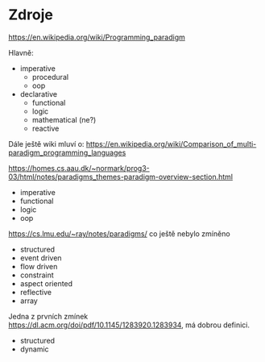 # Zdroje

<https://en.wikipedia.org/wiki/Programming_paradigm>

Hlavně:

- imperative
  - procedural
  - oop
- declarative
  - functional
  - logic
  - mathematical (ne?)
  - reactive

Dále ještě wiki mluví o:
<https://en.wikipedia.org/wiki/Comparison_of_multi-paradigm_programming_languages>

<https://homes.cs.aau.dk/~normark/prog3-03/html/notes/paradigms_themes-paradigm-overview-section.html>

- imperative
- functional
- logic
- oop

<https://cs.lmu.edu/~ray/notes/paradigms/>
co ještě nebylo zmíněno

- structured
- event driven
- flow driven
- constraint
- aspect oriented
- reflective
- array

Jedna z prvních zmínek <https://dl.acm.org/doi/pdf/10.1145/1283920.1283934>, má dobrou definici.

- structured
- dynamic
